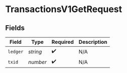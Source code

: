 # TransactionsV1GetRequest


## Fields

| Field              | Type               | Required           | Description        |
| ------------------ | ------------------ | ------------------ | ------------------ |
| `ledger`           | *string*           | :heavy_check_mark: | N/A                |
| `txid`             | *number*           | :heavy_check_mark: | N/A                |